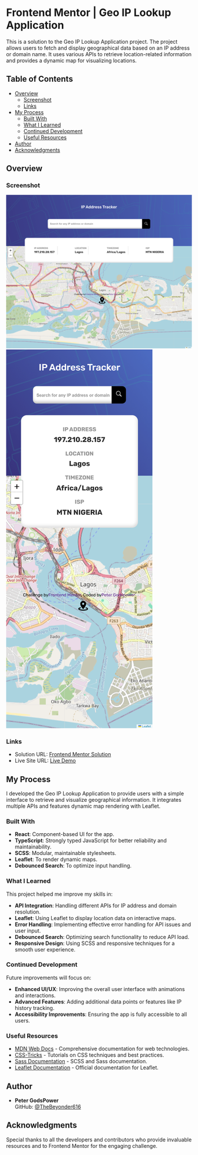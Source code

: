 # Frontend Mentor | Geo IP Lookup Application

This is a solution to the Geo IP Lookup Application project. The project allows users to fetch and display geographical data based on an IP address or domain name. It uses various APIs to retrieve location-related information and provides a dynamic map for visualizing locations.

## Table of Contents

- [Overview](#overview)
  - [Screenshot](#screenshot)
  - [Links](#links)
- [My Process](#my-process)
  - [Built With](#built-with)
  - [What I Learned](#what-i-learned)
  - [Continued Development](#continued-development)
  - [Useful Resources](#useful-resources)
- [Author](#author)
- [Acknowledgments](#acknowledgments)

## Overview

### Screenshot

![Geo IP Lookup Desktop](./design/desktop.png)
![Geo IP Lookup Mobile](./design/mobile.png)

### Links

- Solution URL: [Frontend Mentor Solution](https://www.frontendmentor.io/solutions/geo-ip-lookup-application)
- Live Site URL: [Live Demo](https://frontend-mentor-geo-ip-lookup-application.vercel.app/)

## My Process

I developed the Geo IP Lookup Application to provide users with a simple interface to retrieve and visualize geographical information. It integrates multiple APIs and features dynamic map rendering with Leaflet.

### Built With

- **React**: Component-based UI for the app.
- **TypeScript**: Strongly typed JavaScript for better reliability and maintainability.
- **SCSS**: Modular, maintainable stylesheets.
- **Leaflet**: To render dynamic maps.
- **Debounced Search**: To optimize input handling.

### What I Learned

This project helped me improve my skills in:

- **API Integration**: Handling different APIs for IP address and domain resolution.
- **Leaflet**: Using Leaflet to display location data on interactive maps.
- **Error Handling**: Implementing effective error handling for API issues and user input.
- **Debounced Search**: Optimizing search functionality to reduce API load.
- **Responsive Design**: Using SCSS and responsive techniques for a smooth user experience.

### Continued Development

Future improvements will focus on:

- **Enhanced UI/UX**: Improving the overall user interface with animations and interactions.
- **Advanced Features**: Adding additional data points or features like IP history tracking.
- **Accessibility Improvements**: Ensuring the app is fully accessible to all users.

### Useful Resources

- [MDN Web Docs](https://developer.mozilla.org/en-US/) - Comprehensive documentation for web technologies.
- [CSS-Tricks](https://css-tricks.com/) - Tutorials on CSS techniques and best practices.
- [Sass Documentation](https://sass-lang.com/documentation) - SCSS and Sass documentation.
- [Leaflet Documentation](https://leafletjs.com/) - Official documentation for Leaflet.

## Author

- **Peter GodsPower**  
  GitHub: [@TheBeyonder616](https://github.com/TheBeyonder616)

## Acknowledgments

Special thanks to all the developers and contributors who provide invaluable resources and to Frontend Mentor for the engaging challenge.

